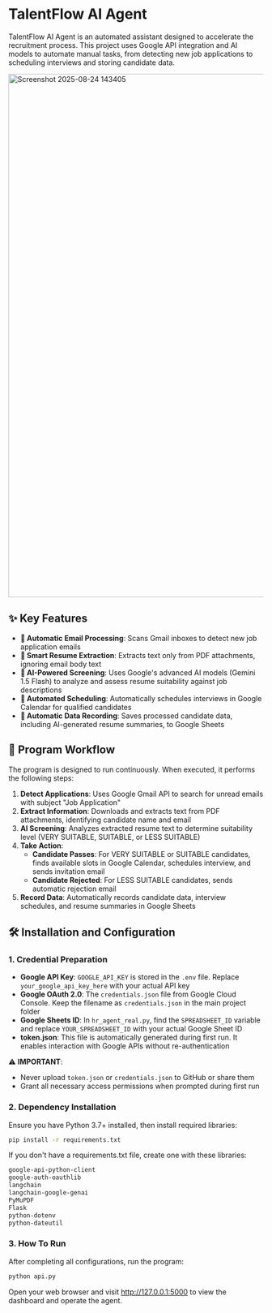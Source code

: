 # TalentFlow AI Agent

TalentFlow AI Agent is an automated assistant designed to accelerate the recruitment process. This project uses Google API integration and AI models to automate manual tasks, from detecting new job applications to scheduling interviews and storing candidate data.

<img width="1882" height="1032" alt="Screenshot 2025-08-24 143405" src="https://github.com/user-attachments/assets/60ab7d6b-bdaa-4551-bfce-1c1e6efbb496" />

## ✨ Key Features

- **📧 Automatic Email Processing**: Scans Gmail inboxes to detect new job application emails
- **📄 Smart Resume Extraction**: Extracts text only from PDF attachments, ignoring email body text
- **🤖 AI-Powered Screening**: Uses Google's advanced AI models (Gemini 1.5 Flash) to analyze and assess resume suitability against job descriptions
- **📅 Automated Scheduling**: Automatically schedules interviews in Google Calendar for qualified candidates
- **💾 Automatic Data Recording**: Saves processed candidate data, including AI-generated resume summaries, to Google Sheets

## 🔄 Program Workflow

The program is designed to run continuously. When executed, it performs the following steps:

1. **Detect Applications**: Uses Google Gmail API to search for unread emails with subject "Job Application"
2. **Extract Information**: Downloads and extracts text from PDF attachments, identifying candidate name and email
3. **AI Screening**: Analyzes extracted resume text to determine suitability level (VERY SUITABLE, SUITABLE, or LESS SUITABLE)
4. **Take Action**:
   - **Candidate Passes**: For VERY SUITABLE or SUITABLE candidates, finds available slots in Google Calendar, schedules interview, and sends invitation email
   - **Candidate Rejected**: For LESS SUITABLE candidates, sends automatic rejection email
5. **Record Data**: Automatically records candidate data, interview schedules, and resume summaries in Google Sheets

## 🛠️ Installation and Configuration

### 1. Credential Preparation

- **Google API Key**: `GOOGLE_API_KEY` is stored in the `.env` file. Replace `your_google_api_key_here` with your actual API key
- **Google OAuth 2.0**: The `credentials.json` file from Google Cloud Console. Keep the filename as `credentials.json` in the main project folder
- **Google Sheets ID**: In `hr_agent_real.py`, find the `SPREADSHEET_ID` variable and replace `YOUR_SPREADSHEET_ID` with your actual Google Sheet ID
- **token.json**: This file is automatically generated during first run. It enables interaction with Google APIs without re-authentication

⚠️ **IMPORTANT**: 
- Never upload `token.json` or `credentials.json` to GitHub or share them
- Grant all necessary access permissions when prompted during first run

### 2. Dependency Installation

Ensure you have Python 3.7+ installed, then install required libraries:
```bash
pip install -r requirements.txt
```
If you don't have a requirements.txt file, create one with these libraries:
```bash
google-api-python-client
google-auth-oauthlib
langchain
langchain-google-genai
PyMuPDF
Flask
python-dotenv
python-dateutil
```
### 3. How To Run
After completing all configurations, run the program:
```bash
python api.py
```
Open your web browser and visit http://127.0.0.1:5000 to view the dashboard and operate the agent.
